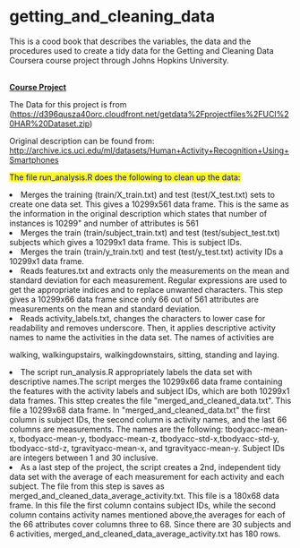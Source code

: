 # getting_and_cleaning_data

This is a cood book that describes the variables, the data and the procedures used to create a tidy data for the Getting and Cleaning Data Coursera course project through Johns Hopkins University.
              <br/>
              <br/>
  
  <strong> <u>Course Project</u></strong>
     <br/>
 
  
 The Data for this project is from (https://d396qusza40orc.cloudfront.net/getdata%2Fprojectfiles%2FUCI%20HAR%20Dataset.zip)
 
 Original description can be found from: http://archive.ics.uci.edu/ml/datasets/Human+Activity+Recognition+Using+Smartphones
 
 
 <mark style="color:blue">The file run_analysis.R does the following to clean up the data:</mark>

 <li> Merges the training (train/X_train.txt) and test (test/X_test.txt) sets to create one data set. This gives a 10299x561 data frame. This is the same as the information in the original description which states that number of instances is 10299" and number of attributes is 561 </li>
 
 <li> Merges the train (train/subject_train.txt) and test (test/subject_test.txt) subjects which gives a 10299x1 data frame. This is subject IDs.</li>
 
 <li> Merges the train (train/y_train.txt) and test (test/y_test.txt) activity IDs a 10299x1 data frame.</li>

 <li> Reads features.txt and extracts only the measurements on the mean and standard deviation for each measurement. Regular expressions are  used to get the appropriate indices and to replace unwanted characters. This step gives a 10299x66 data frame since only 66 out of 561 attributes are measurements on the mean and standard deviation.</li>
 
 <li> Reads activity_labels.txt, changes the characters to lower case for readability and removes underscore. Then, it applies descriptive activity names to name the activities in the data set. The names of activities are 
 
walking, walkingupstairs, walkingdownstairs, sitting, standing and laying.</li>
 
 
<li>The script run_analysis.R appropriately labels the data set with descriptive names.The script merges the 10299x66 data frame containing the features with the activity labels and subject IDs, which are both 10299x1 data frames. This sttep creates the file "merged_and_cleaned_data.txt". This file a 10299x68 data frame. In "merged_and_cleaned_data.txt" the first column is subject IDs, the second column is activity names, and the last 66 columns are measurements. The names are the following: tbodyacc-mean-x, tbodyacc-mean-y, tbodyacc-mean-z, tbodyacc-std-x,tbodyacc-std-y, tbodyacc-std-z, tgravityacc-mean-x, and tgravityacc-mean-y. Subject IDs are integers between 1 and 30 inclusive.</li>
 
 <li> As a last step of the project, the script creates a 2nd, independent tidy data set with the average of each measurement for each activity and each subject. The file from this step is saves as merged_and_cleaned_data_average_activity.txt. This file is a 180x68 data frame. In this file the first column contains subject IDs, while the second column contains activity names mentioned above,the averages for each of the 66 attributes cover columns three to 68. Since there are 30 subjects and 6 activities, merged_and_cleaned_data_average_activity.txt has 180 rows.</li>
